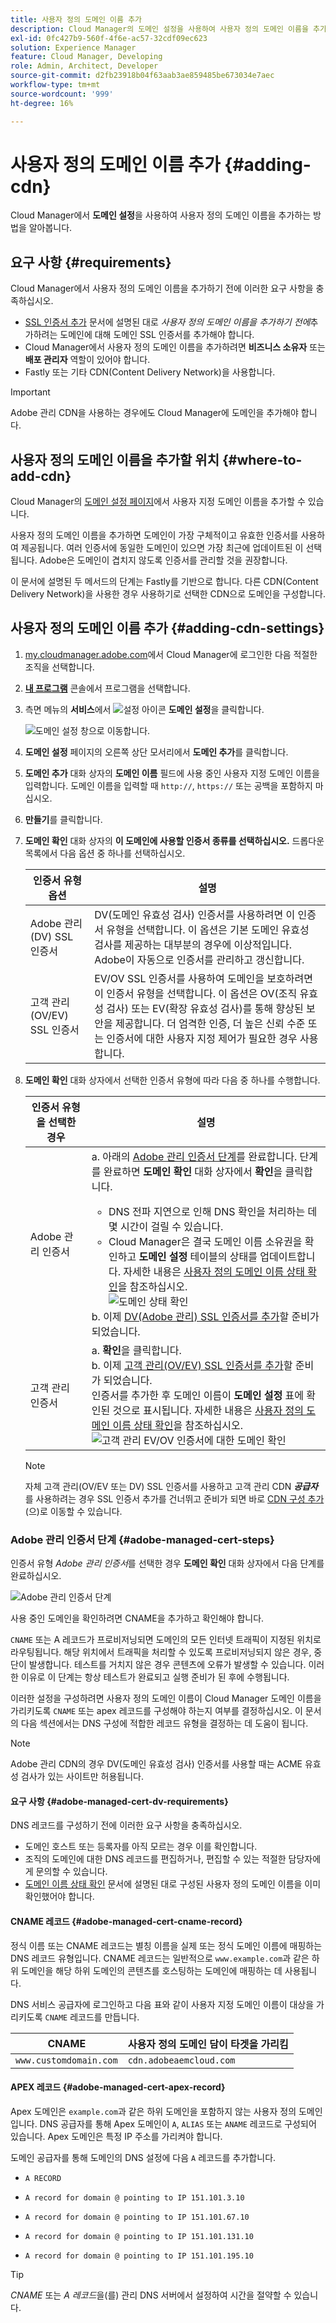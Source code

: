 ```yaml
---
title: 사용자 정의 도메인 이름 추가
description: Cloud Manager의 도메인 설정을 사용하여 사용자 정의 도메인 이름을 추가하는 방법에 대해 알아봅니다.
exl-id: 0fc427b9-560f-4f6e-ac57-32cdf09ec623
solution: Experience Manager
feature: Cloud Manager, Developing
role: Admin, Architect, Developer
source-git-commit: d2fb23918b04f63aab3ae859485be673034e7aec
workflow-type: tm+mt
source-wordcount: '999'
ht-degree: 16%

---
```



# 사용자 정의 도메인 이름 추가 {#adding-cdn}

Cloud Manager에서 **도메인 설정**&#x200B;을 사용하여 사용자 정의 도메인 이름을 추가하는 방법을 알아봅니다.

## 요구 사항 {#requirements}

Cloud Manager에서 사용자 정의 도메인 이름을 추가하기 전에 이러한 요구 사항을 충족하십시오.

* [SSL 인증서 추가](/help/implementing/cloud-manager/managing-ssl-certifications/add-ssl-certificate.md) 문서에 설명된 대로 *사용자 정의 도메인 이름을 추가하기 전에*&#x200B;추가하려는 도메인에 대해 도메인 SSL 인증서를 추가해야 합니다.
* Cloud Manager에서 사용자 정의 도메인 이름을 추가하려면 **비즈니스 소유자** 또는 **배포 관리자** 역할이 있어야 합니다.
* Fastly 또는 기타 CDN(Content Delivery Network)을 사용합니다.

>[!IMPORTANT]
>
>Adobe 관리 CDN을 사용하는 경우에도 Cloud Manager에 도메인을 추가해야 합니다.

## 사용자 정의 도메인 이름을 추가할 위치 {#where-to-add-cdn}

Cloud Manager의 [도메인 설정 페이지](#adding-cdn-settings)에서 사용자 지정 도메인 이름을 추가할 수 있습니다.

사용자 정의 도메인 이름을 추가하면 도메인이 가장 구체적이고 유효한 인증서를 사용하여 제공됩니다. 여러 인증서에 동일한 도메인이 있으면 가장 최근에 업데이트된 이 선택됩니다. Adobe은 도메인이 겹치지 않도록 인증서를 관리할 것을 권장합니다.

이 문서에 설명된 두 메서드의 단계는 Fastly를 기반으로 합니다. 다른 CDN(Content Delivery Network)을 사용한 경우 사용하기로 선택한 CDN으로 도메인을 구성합니다.

## 사용자 정의 도메인 이름 추가 {#adding-cdn-settings}

1. [my.cloudmanager.adobe.com](https://my.cloudmanager.adobe.com/)에서 Cloud Manager에 로그인한 다음 적절한 조직을 선택합니다.

1. **[내 프로그램](/help/implementing/cloud-manager/navigation.md#my-programs)** 콘솔에서 프로그램을 선택합니다.

1. 측면 메뉴의 **서비스**&#x200B;에서 ![설정 아이콘](https://spectrum.adobe.com/static/icons/workflow_18/Smock_Settings_18_N.svg) **도메인 설정**&#x200B;을 클릭합니다.

   ![도메인 설정 창](/help/implementing/cloud-manager/assets/cdn/cdn-create.png)으로 이동합니다.

1. **도메인 설정** 페이지의 오른쪽 상단 모서리에서 **도메인 추가**&#x200B;를 클릭합니다.

1. **도메인 추가** 대화 상자의 **도메인 이름** 필드에 사용 중인 사용자 지정 도메인 이름을 입력합니다.
도메인 이름을 입력할 때 `http://`, `https://` 또는 공백을 포함하지 마십시오.

1. **만들기**&#x200B;를 클릭합니다.

1. **도메인 확인** 대화 상자의 **이 도메인에 사용할 인증서 종류를 선택하십시오.** 드롭다운 목록에서 다음 옵션 중 하나를 선택하십시오.

   | 인증서 유형 옵션 | 설명 |
   | --- | --- |
   | Adobe 관리(DV) SSL 인증서 | DV(도메인 유효성 검사) 인증서를 사용하려면 이 인증서 유형을 선택합니다. 이 옵션은 기본 도메인 유효성 검사를 제공하는 대부분의 경우에 이상적입니다. Adobe이 자동으로 인증서를 관리하고 갱신합니다. |
   | 고객 관리(OV/EV) SSL 인증서 | EV/OV SSL 인증서를 사용하여 도메인을 보호하려면 이 인증서 유형을 선택합니다. 이 옵션은 OV(조직 유효성 검사) 또는 EV(확장 유효성 검사)를 통해 향상된 보안을 제공합니다. 더 엄격한 인증, 더 높은 신뢰 수준 또는 인증서에 대한 사용자 지정 제어가 필요한 경우 사용합니다. |

1. **도메인 확인** 대화 상자에서 선택한 인증서 유형에 따라 다음 중 하나를 수행합니다.

   | 인증서 유형을 선택한 경우 | 설명 |
   | --- | ---  |
   | Adobe 관리 인증서 | a. 아래의 [Adobe 관리 인증서 단계](#adobe-managed-cert-steps)를 완료합니다. 단계를 완료하면 **도메인 확인** 대화 상자에서 **확인**&#x200B;을 클릭합니다.<ul><li>DNS 전파 지연으로 인해 DNS 확인을 처리하는 데 몇 시간이 걸릴 수 있습니다.</li><li>Cloud Manager은 결국 도메인 이름 소유권을 확인하고 **도메인 설정** 테이블의 상태를 업데이트합니다. 자세한 내용은 [사용자 정의 도메인 이름 상태 확인](/help/implementing/cloud-manager/custom-domain-names/check-domain-name-status.md)을 참조하십시오.</li>![도메인 상태 확인](/help/implementing/cloud-manager/assets/domain-settings-verified.png)</li></ul>b. 이제 [DV(Adobe 관리) SSL 인증서를 추가](/help/implementing/cloud-manager/managing-ssl-certifications/add-ssl-certificate.md#add-adobe-managed-ssl-cert)할 준비가 되었습니다.</li></ul> |
   | 고객 관리 인증서 | a. **확인**&#x200B;을 클릭합니다.<br>b. 이제 [고객 관리(OV/EV) SSL 인증서를 추가](/help/implementing/cloud-manager/managing-ssl-certifications/add-ssl-certificate.md#add-customer-managed-ssl-cert)할 준비가 되었습니다.<br>인증서를 추가한 후 도메인 이름이 **도메인 설정** 표에 확인된 것으로 표시됩니다. 자세한 내용은 [사용자 정의 도메인 이름 상태 확인](/help/implementing/cloud-manager/custom-domain-names/check-domain-name-status.md)을 참조하십시오.</li></ul><br>![고객 관리 EV/OV 인증서에 대한 도메인 확인](/help/implementing/cloud-manager/assets/verify-domain-customer-managed-step.png) |

   >[!NOTE]
   >
   >자체 고객 관리(OV/EV 또는 DV) SSL 인증서를 사용하고 고객 관리 CDN ***공급자***&#x200B;를 사용하려는 경우 SSL 인증서 추가를 건너뛰고 준비가 되면 바로 [CDN 구성 추가](/help/implementing/cloud-manager/cdn-configurations/add-cdn-config.md)(으)로 이동할 수 있습니다.


### Adobe 관리 인증서 단계 {#adobe-managed-cert-steps}

인증서 유형 *Adobe 관리 인증서*&#x200B;를 선택한 경우 **도메인 확인** 대화 상자에서 다음 단계를 완료하십시오.

![Adobe 관리 인증서 단계](/help/implementing/cloud-manager/assets/cdn/cdn-create-adobe-dv-cert.png)

사용 중인 도메인을 확인하려면 CNAME을 추가하고 확인해야 합니다.

`CNAME` 또는 A 레코드가 프로비저닝되면 도메인의 모든 인터넷 트래픽이 지정된 위치로 라우팅됩니다. 해당 위치에서 트래픽을 처리할 수 있도록 프로비저닝되지 않은 경우, 중단이 발생합니다. 테스트를 거치지 않은 경우 콘텐츠에 오류가 발생할 수 있습니다. 이러한 이유로 이 단계는 항상 테스트가 완료되고 실행 준비가 된 후에 수행됩니다.

이러한 설정을 구성하려면 사용자 정의 도메인 이름이 Cloud Manager 도메인 이름을 가리키도록 `CNAME` 또는 apex 레코드를 구성해야 하는지 여부를 결정하십시오. 이 문서의 다음 섹션에서는 DNS 구성에 적합한 레코드 유형을 결정하는 데 도움이 됩니다.

>[!NOTE]
>
>Adobe 관리 CDN의 경우 DV(도메인 유효성 검사) 인증서를 사용할 때는 ACME 유효성 검사가 있는 사이트만 허용됩니다.

#### 요구 사항 {#adobe-managed-cert-dv-requirements}

DNS 레코드를 구성하기 전에 이러한 요구 사항을 충족하십시오.

* 도메인 호스트 또는 등록자를 아직 모르는 경우 이를 확인합니다.
* 조직의 도메인에 대한 DNS 레코드를 편집하거나, 편집할 수 있는 적절한 담당자에게 문의할 수 있습니다.
* [도메인 이름 상태 확인](/help/implementing/cloud-manager/custom-domain-names/check-domain-name-status.md) 문서에 설명된 대로 구성된 사용자 정의 도메인 이름을 이미 확인했어야 합니다.

#### CNAME 레코드 {#adobe-managed-cert-cname-record}

정식 이름 또는 CNAME 레코드는 별칭 이름을 실제 또는 정식 도메인 이름에 매핑하는 DNS 레코드 유형입니다. CNAME 레코드는 일반적으로 `www.example.com`과 같은 하위 도메인을 해당 하위 도메인의 콘텐츠를 호스팅하는 도메인에 매핑하는 데 사용됩니다.

DNS 서비스 공급자에 로그인하고 다음 표와 같이 사용자 지정 도메인 이름이 대상을 가리키도록 `CNAME` 레코드를 만듭니다.

| CNAME | 사용자 정의 도메인 담이 타겟을 가리킴 |
| --- | --- |
| `www.customdomain.com` | `cdn.adobeaemcloud.com` |

#### APEX 레코드 {#adobe-managed-cert-apex-record}

Apex 도메인은 `example.com`과 같은 하위 도메인을 포함하지 않는 사용자 정의 도메인입니다. DNS 공급자를 통해 Apex 도메인이 `A`, `ALIAS` 또는 `ANAME` 레코드로 구성되어 있습니다. Apex 도메인은 특정 IP 주소를 가리켜야 합니다.

도메인 공급자를 통해 도메인의 DNS 설정에 다음 `A` 레코드를 추가합니다.

* `A RECORD`

* `A record for domain @ pointing to IP 151.101.3.10`

* `A record for domain @ pointing to IP 151.101.67.10`

* `A record for domain @ pointing to IP 151.101.131.10`

* `A record for domain @ pointing to IP 151.101.195.10`

>[!TIP]
>
>*CNAME* 또는 *A 레코드*&#x200B;을(를) 관리 DNS 서버에서 설정하여 시간을 절약할 수 있습니다.

<!--
![Customer managed certificate steps](/help/implementing/cloud-manager/assets/cdn/cdn-create-customer-cert.png)

To verify the domain in use, you are required to add and verify a TXT record.

A text record (also known as a TXT record) is a type of resource record in the Domain Name System (DNS). It lets you associate arbitrary text with a hostname. This text could include human-readable details like server or network information.

Cloud Manager uses a specific TXT record to authorize a domain to be hosted in a CDN service. Create a DNS TXT record in the zone that authorizes Cloud Manager to deploy the CDN service with the custom domain and associate it with the backend service. This association is entirely under your control and authorizes Cloud Manager to serve content from the service to a domain. This authorization may be granted and withdrawn. The TXT record is specific to the domain and the Cloud Manager environment.

#### Requirements {#customer-managed-cert-requirements}

Fulfill these requirements before adding a TXT record.

* Identify your domain host or registrar if you do not know it already.
* Be able to edit the DNS records for your organization's domain, or contact the appropriate person who can.
* First, add a custom domain name as described earlier in this article.

#### Add a TXT record for verification {#customer-managed-cert-verification}

1. In the **Verify domain** dialog box, Cloud Manager displays the name and TXT value to use for verification. Copy this value.

1. Log in to your DNS service provider and find the DNS records section. 

1. Add `aemverification.[yourdomainname]` as the **Name** of the value and add the TXT value exactly as it appears in the **Domain Name** field.

   **TXT record examples**

   | Domain | Name | TXT Value |
   | --- | --- | --- |
   | `example.com` | `_aemverification.example.com` | Copy the entire value displayed in the Cloud Manager UI. This value is specific to the domain and the environment. For example:<br>`adobe-aem-verification=example.com/[program]/[env]/..*` |
   | `www.example.com` | `_aemverification.www.example.com` | Copy the entire value displayed in the Cloud Manager UI. This value is specific to the domain and the environment. For example:<br>`adobe-aem-verification=www.example.com/[program]/[env]/..*` |

1. Save the TXT record to your domain host.

#### Verify TXT record {#customer-managed-cert-verify}

When you are done, you can verify the result by running the following command.

```shell
dig _aemverification.[yourdomainname] -t txt
```

The expected result should display the TXT value provided on the **Verification** tab of the **Add Domain Name** dialog of the Cloud Manager UI.

For example, if your domain is `example.com`, then run:

```shell
dig TXT _aemverification.example.com -t txt
```


>[!TIP]
>
>There are several [DNS lookup tools](https://www.ultratools.com/tools/dnsLookup) available. Google DoH can be used to look up TXT record entries and identify if the TXT record is missing or erroneous.

-->



<!--
## Next Steps {#next-steps}

Now that you created your TXT entry, you can verify your domain name status. Proceed to the document [Checking Domain Name Status](/help/implementing/cloud-manager/custom-domain-names/check-domain-name-status.md) to continue setting up your custom domain name. -->


><!-- The TXT entry and the CNAME or A Record can be set simultaneously on the governing DNS server, thus saving time. -->
>
><!-- To do this, review the entire process of setting up a custom domain name as detailed in the document [Introduction to custom domain names](/help/implementing/cloud-manager/custom-domain-names/introduction.md) taking special note of the document [help/implementing/cloud-manager/custom-domain-names/configure-dns-settings.md](/help/implementing/cloud-manager/custom-domain-names/configure-dns-settings.md) and update your DNS settings appropriately. -->

